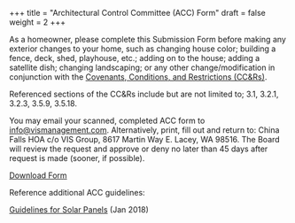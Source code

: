+++
title = "Architectural Control Committee (ACC) Form"
draft = false
weight = 2
+++


As a homeowner, please complete this Submission Form before making any exterior
changes to your home, such as changing house color; building a fence, deck,
shed, playhouse, etc.; adding on to the house; adding a satellite dish; changing
landscaping; or any other change/modification in conjunction with the
[Covenants, Conditions, and Restrictions (CC&Rs)](/ccr).

Referenced sections of the CC&Rs include but are not limited to; 3.1, 3.2.1,
3.2.3, 3.5.9, 3.5.18.

You may email your scanned, completed ACC form to <info@vismanagement.com>.
Alternatively, print, fill out and return to: China Falls HOA c/o VIS Group, 
8617 Martin Way E. Lacey, WA 98516. The Board will review the request and approve
or deny no later than 45 days after request is made (sooner, if possible).

[Download Form](/documents/accform.pdf)

Reference additional ACC guidelines:

[Guidelines for Solar Panels](/documents/2018_01_solar_panel_guidelines.pdf) (Jan 2018)
